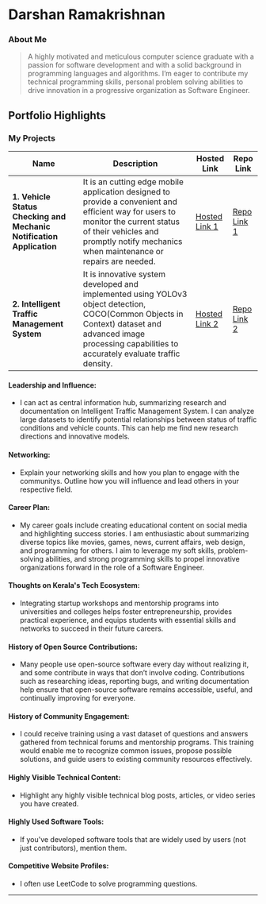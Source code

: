 # Darshan Ramakrishnan 

### About Me

> A highly motivated and meticulous computer science graduate with a passion for software development and with a solid background in programming languages and algorithms. I’m eager to contribute my technical programming skills, personal problem solving abilities to drive innovation in a progressive organization as Software Engineer. 


## Portfolio Highlights

### My Projects

| Name                | Description                                                               | Hosted Link                              | Repo Link                                                      |
|---------------------|---------------------------------------------------------------------------|------------------------------------------|----------------------------------------------------------------|
| **1.	Vehicle Status Checking and Mechanic Notification Application**  | It is an cutting edge mobile application designed to provide a convenient and efficient way for users to monitor the current status of their vehicles and promptly notify mechanics when maintenance or repairs are needed.                                              | [Hosted Link 1](https://example.com)    | [Repo Link 1](https://github.com/username/project1)             |
| **2.	Intelligent Traffic Management System**  | It is innovative system developed and implemented using YOLOv3 object detection, COCO(Common Objects in Context) dataset and advanced image processing capabilities to accurately evaluate traffic density.                                               | [Hosted Link 2](https://example.com)    | [Repo Link 2](https://github.com/username/project2)             |

#### Leadership and Influence:

- I can act as central information hub, summarizing research and documentation on Intelligent Traffic Management System. I can analyze large datasets to identify potential relationships between status of traffic conditions and vehicle counts. This can help me find new research directions and innovative models.

#### Networking:

- Explain your networking skills and how you plan to engage with the communitys. Outline how you will influence and lead others in your respective field. 

#### Career Plan:

- My career goals include creating educational content on social media and highlighting success stories. I am enthusiastic about summarizing diverse topics like movies, games, news, current affairs, web design, and programming for others. I aim to leverage my soft skills, problem-solving abilities, and strong programming skills to propel innovative organizations forward in the role of a Software Engineer.

#### Thoughts on Kerala's Tech Ecosystem:

- Integrating startup workshops and mentorship programs into universities and colleges helps foster entrepreneurship, provides practical experience, and equips students with essential skills and networks to succeed in their future careers.

#### History of Open Source Contributions:

- Many people use open-source software every day without realizing it, and some contribute in ways that don’t involve coding. Contributions such as researching ideas, reporting bugs, and writing documentation help ensure that open-source software remains accessible, useful, and continually improving for everyone.

#### History of Community Engagement:

-  I could receive training using a vast dataset of questions and answers gathered from technical forums and mentorship programs. This training would enable me to recognize common issues, propose possible solutions, and guide users to existing community resources effectively.

#### Highly Visible Technical Content:

- Highlight any highly visible technical blog posts, articles, or video series you have created.

#### Highly Used Software Tools:

- If you've developed software tools that are widely used by users (not just contributors), mention them.

#### Competitive Website Profiles:

- I often use LeetCode to solve programming questions.




---
